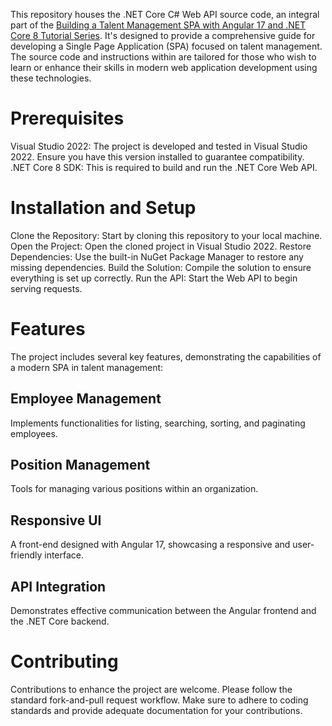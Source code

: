 This repository houses the .NET Core C# Web API source code, an integral part of the [Building a Talent Management SPA with Angular 17 and .NET Core 8 Tutorial Series](https://medium.com/scrum-and-coke/building-a-talent-management-spa-with-angular-17-and-net-core-8-tutorial-series-f28f0edc9069).  It's designed to provide a comprehensive guide for developing a Single Page Application (SPA) focused on talent management. The source code and instructions within are tailored for those who wish to learn or enhance their skills in modern web application development using these technologies.

# Prerequisites
Visual Studio 2022: The project is developed and tested in Visual Studio 2022. Ensure you have this version installed to guarantee compatibility.
.NET Core 8 SDK: This is required to build and run the .NET Core Web API.

# Installation and Setup
Clone the Repository: Start by cloning this repository to your local machine.
Open the Project: Open the cloned project in Visual Studio 2022.
Restore Dependencies: Use the built-in NuGet Package Manager to restore any missing dependencies.
Build the Solution: Compile the solution to ensure everything is set up correctly.
Run the API: Start the Web API to begin serving requests.

# Features
The project includes several key features, demonstrating the capabilities of a modern SPA in talent management:

## Employee Management 
Implements functionalities for listing, searching, sorting, and paginating employees.

## Position Management 
Tools for managing various positions within an organization.

## Responsive UI 

A front-end designed with Angular 17, showcasing a responsive and user-friendly interface.

## API Integration 
Demonstrates effective communication between the Angular frontend and the .NET Core backend.

# Contributing
Contributions to enhance the project are welcome. Please follow the standard fork-and-pull request workflow. Make sure to adhere to coding standards and provide adequate documentation for your contributions.

